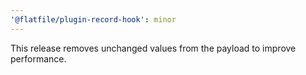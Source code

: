 ```yaml
---
'@flatfile/plugin-record-hook': minor
---
```


This release removes unchanged values from the payload to improve performance.
